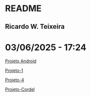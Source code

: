 # README
## Ricardo W. Teixeira
# 03/06/2025 - 17:24
<a href="https://rwteixeira.github.io/projeto-android/" target=_blanck>Projeto Android</a>
<p>
<a href="https://rwteixeira.github.io/projeto-1/" target="_blanck">Projeto-1</a>
<p>
<a href="https://rwteixeira.github.io/projeto-4/" target="_blanck">Projeto-4</a>
<p>
<a href="https://rwteixeira.github.io/projeto-cordel/" target="_blanck">Projeto-Cordel</a>
